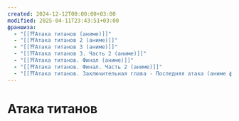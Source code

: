```yaml
---
created: 2024-12-12T00:00:00+03:00
modified: 2025-04-11T23:43:51+03:00
франшиза:
  - "[[⛩️Атака титанов (аниме)]]"
  - "[[⛩️Атака титанов 2 (аниме)]]"
  - "[[⛩️Атака титанов 3 (аниме)]]"
  - "[[⛩️Атака титанов 3. Часть 2 (аниме)]]"
  - "[[⛩️Атака титанов. Финал (аниме)]]"
  - "[[⛩️Атака титанов. Финал. Часть 2 (аниме)]]"
  - "[[⛩️Атака титанов. Заключительная глава - Последняя атака (аниме фильм)]]"
---
```


# Атака титанов

